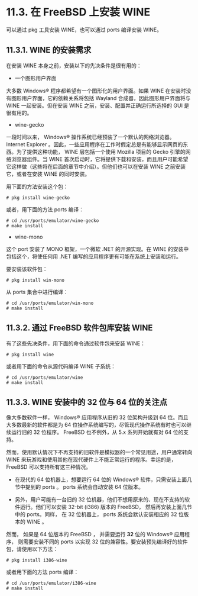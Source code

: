 # 11.3. 在 FreeBSD 上安装 WINE

可以通过 pkg 工具安装 WINE，也可以通过 ports 编译安装 WINE。

## 11.3.1. WINE 的安装需求

在安装 WINE 本身之前，安装以下的先决条件是很有用的：

- 一个图形用户界面

大多数 Windows® 程序都希望有一个图形化的用户界面。如果 WINE 在安装时没有图形用户界面，它的依赖关系将包括 Wayland 合成器，因此图形用户界面将与 WINE 一起安装。但在安装 WINE 之前，安装、配置并正确运行所选择的 GUI 是很有用的。

- wine-gecko

一段时间以来， Windows® 操作系统已经预装了一个默认的网络浏览器。 Internet Explorer 。因此，一些应用程序在工作时假定总是有能够显示网页的东西。为了提供这种功能， WINE 层包括一个使用 Mozilla 项目的 Gecko 引擎的网络浏览器组件。当 WINE 首次启动时，它将提供下载和安装，而且用户可能希望它这样做（这些将在后面的章节中介绍）。但他们也可以在安装 WINE 之前安装它，或者在安装 WINE 的同时安装。

用下面的方法安装这个包：
```
# pkg install wine-gecko
```
或者，用下面的方法 ports 编译：
```
# cd /usr/ports/emulator/wine-gecko
# make install
```
- wine-mono

这个 port 安装了 MONO 框架，一个微软 .NET 的开源实现。在 WINE 的安装中包括这个，将使任何用 .NET 编写的应用程序更有可能在系统上安装和运行。

要安装该软件包：
```
# pkg install win-mono
```
从 ports 集合中进行编译：
```
# cd /usr/ports/emulator/win-mono
# make install
```
## 11.3.2. 通过 FreeBSD 软件包库安装 WINE

有了这些先决条件，用下面的命令通过软件包来安装 WINE：
```
# pkg install wine
```
或者用下面的命令从源代码编译 WINE 子系统：
```
# cd /usr/ports/emulator/wine
# make install
```
## 11.3.3.  WINE 安装中的 32 位与 64 位的关注点
像大多数软件一样， Windows® 应用程序从旧的 32 位架构升级到 64 位。而且大多数最新的软件都是为 64 位操作系统编写的，尽管现代操作系统有时也可以继续运行旧的 32 位程序。 FreeBSD 也不例外，从 5.x 系列开始就有对 64 位的支持。

然而，使用默认情况下不再支持的旧软件是模拟器的一个常见用途，用户通常转向 WINE 来玩游戏和使用其他在现代硬件上不能正常运行的程序。幸运的是， FreeBSD 可以支持所有这三种情况。

- 在现代的 64 位机器上，想要运行 64 位的 Windows® 软件，只需安装上面几节中提到的 ports 。 ports 系统会自动安装 64 位版本。

- 另外，用户可能有一台旧的 32 位机器，他们不想用原来的、现在不支持的软件运行。他们可以安装 32-bit (i386) 版本的 FreeBSD， 然后再安装上面几节中的 ports。同样， 在 32 位机器上，  ports 系统会默认安装相应的 32 位版本的 WINE 。

然而， 如果是 64 位版本的 FreeBSD ， 并需要运行 **32** 位的 Windows® 应用程序， 则需要安装不同的 ports 以实现 32 位的兼容性。要安装预先编译好的软件包，请使用以下方法：
```
# pkg install i386-wine
```
或者用下面的方法 ports 编译：
```
# cd /usr/ports/emulator/i386-wine
# make install
```
